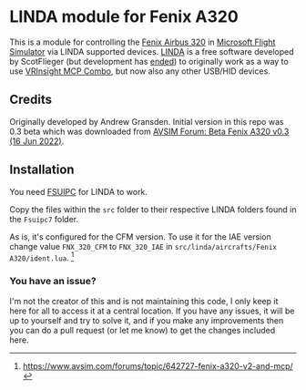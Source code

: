 # LINDA module for Fenix A320

This is a module for controlling the [Fenix Airbus 320](https://fenixsim.com/) in [Microsoft Flight Simulator](https://www.flightsimulator.com) via LINDA supported devices. [LINDA](https://www.avsim.com/forums/topic/583434-linda-415-msfs-2020-compatible-5-jun-2022/) is a free software developed by ScotFlieger (but development has [ended](https://www.avsim.com/forums/topic/637967-end-of-linda-support/)) to originally work as a way to use [VRInsight MCP Combo](http://www.vrinsight.com), but now also any other USB/HID devices.


## Credits

Originally developed by Andrew Gransden. Initial version in this repo was 0.3 beta which was downloaded from [AVSIM Forum: Beta Fenix A320 v0.3 (16 Jun 2022)](https://www.avsim.com/forums/topic/619428-beta-fenix-a320-v03-16-jun-2022).


## Installation

You need [FSUIPC](http://www.fsuipc.com/) for LINDA to work.

Copy the files within the `src` folder to their respective LINDA folders found in the `Fsuipc7` folder.

As is, it's configured for the CFM version. To use it for the IAE version change value `FNX_320_CFM` to `FNX_320_IAE` in `src/linda/aircrafts/Fenix A320/ident.lua`. [^1]


### You have an issue?

I'm not the creator of this and is not maintaining this code, I only keep it here for all to access it at a central location. If you have any issues, it will be up to yourself and try to solve it, and if you make any improvements then you can do a pull request (or let me know) to get the changes included here.


[^1]: <https://www.avsim.com/forums/topic/642727-fenix-a320-v2-and-mcp/>
